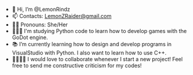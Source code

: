 - 🤗 Hi, I’m @LemonRindz
- 📫 Contacts: LemonZRaider@gmail.com
- 💅🏼 Pronouns: She/Her
- 👩🏽‍💻 I'm studying Python code to learn how to develop games with the GoDot engine.
- 📚 I’m currently learning how to design and develop programs in VisualStudio with Python. I also want to learn how to use C++.
- 🫱🏻‍🫲🏽 I would love to collaborate whenever I start a new project! Feel free to send me constructive criticism for my codes!
